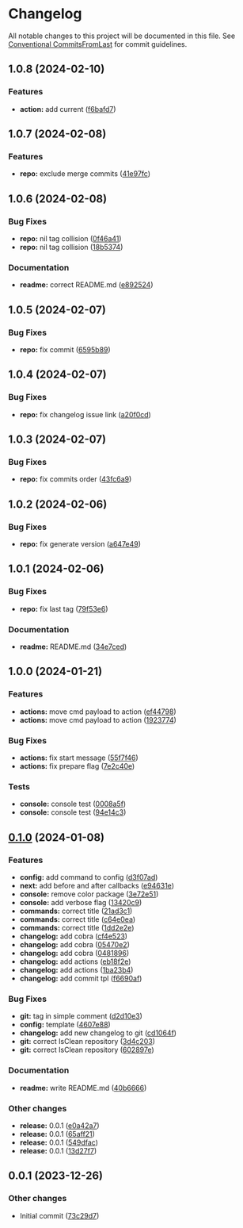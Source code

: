 # Changelog

All notable changes to this project will be documented in this file. See [Conventional CommitsFromLast](https://www.conventionalcommits.org/en/v1.0.0/) for commit guidelines.

## 1.0.8 (2024-02-10)

### Features

* **action:** add current ([f6bafd7](https://github.com/klimby/version/commit/f6bafd74095172adb804c9b0e69b849b7e57a715))

## 1.0.7 (2024-02-08)

### Features

* **repo:** exclude merge commits ([41e97fc](https://github.com/klimby/version/commit/41e97fcaf96400b191a4accceccf37b7a4ddd3d8))

## 1.0.6 (2024-02-08)

### Bug Fixes

* **repo:** nil tag collision ([0f46a41](https://github.com/klimby/version/commit/0f46a415ccb45b4e130baa0b73774581fc2f2f93))
* **repo:** nil tag collision ([18b5374](https://github.com/klimby/version/commit/18b5374f6f4bb3ac1abedb0570c0267bb2816534))

### Documentation

* **readme:** correct README.md ([e892524](https://github.com/klimby/version/commit/e892524fb5da0e5461644f40c4945e8642d2ac1a))

## 1.0.5 (2024-02-07)

### Bug Fixes

* **repo:** fix commit ([6595b89](https://github.com/klimby/version/commit/6595b89153699fe88c5dac9c46e5446a059711c7))

## 1.0.4 (2024-02-07)

### Bug Fixes

* **repo:** fix changelog issue link ([a20f0cd](https://github.com/klimby/version/commit/a20f0cd8d3b7481df30c43702e98043bc6d62641))

## 1.0.3 (2024-02-07)

### Bug Fixes

* **repo:** fix commits order ([43fc6a9](https://github.com/klimby/version/commit/43fc6a9f3d1868488f4c2a06ba41ca2c1d7db11e))

## 1.0.2 (2024-02-06)

### Bug Fixes

* **repo:** fix generate version ([a647e49](https://github.com/klimby/version/commit/a647e495de468407dacc5191b0e6298e143c66f8))

## 1.0.1 (2024-02-06)

### Bug Fixes

* **repo:** fix last tag ([79f53e6](https://github.com/klimby/version/commit/79f53e6762cda8fbb04813f2b951ef26d9e574d5))

### Documentation

* **readme:** README.md ([34e7ced](https://github.com/klimby/version/commit/34e7ced2ad03784b6d61e2f24e579963bf180977))

## 1.0.0 (2024-01-21)

### Features

* **actions:** move cmd payload to action ([ef44798](https://github.com/klimby/version/commit/ef44798d0fbccb45b76ab0aabdb6e92b0c1ef96f))
* **actions:** move cmd payload to action ([1923774](https://github.com/klimby/version/commit/19237744a654dad03ae8c5fd6d55324ed6ee7020))

### Bug Fixes

* **actions:** fix start message ([55f7f46](https://github.com/klimby/version/commit/55f7f46d9b22ff02d1a875a2f3b26c24a8678dd1))
* **actions:** fix prepare flag ([7e2c40e](https://github.com/klimby/version/commit/7e2c40ec6588c32046eca2a5c0ce26a0a0169639))

### Tests

* **console:** console test ([0008a5f](https://github.com/klimby/version/commit/0008a5fdf8b1677ad9008d3c54802f6103266494))
* **console:** console test ([94e14c3](https://github.com/klimby/version/commit/94e14c31e14fd2a46d3bec52ef7983186961c0b4))

## [0.1.0](https://github.com/klimby/version/compare/v0.0.1...v0.1.0) (2024-01-08)

### Features

* **config:** add command to config ([d3f07ad](https://github.com/klimby/version/commit/d3f07adf8574628a2d1188fac7500f854dfec1f8))
* **next:** add before and after callbacks ([e94631e](https://github.com/klimby/version/commit/e94631e0b4cd42620c5d34ea8752d55cd6f4732e))
* **console:** remove color package ([3e72e51](https://github.com/klimby/version/commit/3e72e516c9934e34349ae6f0e4e14ee66d638fac))
* **console:** add verbose flag ([13420c9](https://github.com/klimby/version/commit/13420c9df7adaba794cbe15d736c7aba940b8249))
* **commands:** correct title ([21ad3c1](https://github.com/klimby/version/commit/21ad3c1b743c9b50262a1b8f38f195551929ebc2))
* **commands:** correct title ([c64e0ea](https://github.com/klimby/version/commit/c64e0ea832c091d653a288327291e104c25621c9))
* **commands:** correct title ([1dd2e2e](https://github.com/klimby/version/commit/1dd2e2efe8b1901da9f6b5037a496174069d3e34))
* **changelog:** add cobra ([cf4e523](https://github.com/klimby/version/commit/cf4e523645765a72088b4fa319c2d7f8ccdd6bfb))
* **changelog:** add cobra ([05470e2](https://github.com/klimby/version/commit/05470e25390f7359969b05df60a210ff4430e8d5))
* **changelog:** add cobra ([0481896](https://github.com/klimby/version/commit/0481896e394544a8c9e0f86f902b0e155939b435))
* **changelog:** add actions ([eb18f2e](https://github.com/klimby/version/commit/eb18f2e9d8afc27aa7de8336e754f5b91f0b762e))
* **changelog:** add actions ([1ba23b4](https://github.com/klimby/version/commit/1ba23b4a12f6cb9fc532f047d586bfa936a62339))
* **changelog:** add commit tpl ([f6690af](https://github.com/klimby/version/commit/f6690af0eadc1724f348f9d3ee935da23a6ecaff))

### Bug Fixes

* **git:** tag in simple comment ([d2d10e3](https://github.com/klimby/version/commit/d2d10e37b851bbda6d1daa61ddb0c54ea79fdcde))
* **config:** template ([4607e88](https://github.com/klimby/version/commit/4607e88403393fa49935acbe7a7ee9dd60b5f049))
* **changelog:** add new changelog to git ([cd1064f](https://github.com/klimby/version/commit/cd1064f0cddb7948f701359675d08bc456d396e0))
* **git:** correct IsClean repository ([3d4c203](https://github.com/klimby/version/commit/3d4c2038030d1851b5651ac19a7967617c21d452))
* **git:** correct IsClean repository ([602897e](https://github.com/klimby/version/commit/602897e293f6eb7702616712414a9f4107819b53))

### Documentation

* **readme:** write README.md ([40b6666](https://github.com/klimby/version/commit/40b6666fa6f0fc59b071fb3b695026457df704cb))

### Other changes

* **release:** 0.0.1 ([e0a42a7](https://github.com/klimby/version/commit/e0a42a7dfef63667ff7676037d4dc37bd705e915))
* **release:** 0.0.1 ([65aff21](https://github.com/klimby/version/commit/65aff21810322f2667882f01741144488e3ece24))
* **release:** 0.0.1 ([549dfac](https://github.com/klimby/version/commit/549dfac2d4076778c549d051c4d75b66a0d2712a))
* **release:** 0.0.1 ([13d27f7](https://github.com/klimby/version/commit/13d27f7a8404d6cdba3e7ecd610f7f22ab7d927e))

## 0.0.1 (2023-12-26)

### Other changes

* Initial commit ([73c29d7](https://github.com/klimby/version/commit/73c29d7385cb3408ef462ae105424ed177fb1b4e))
